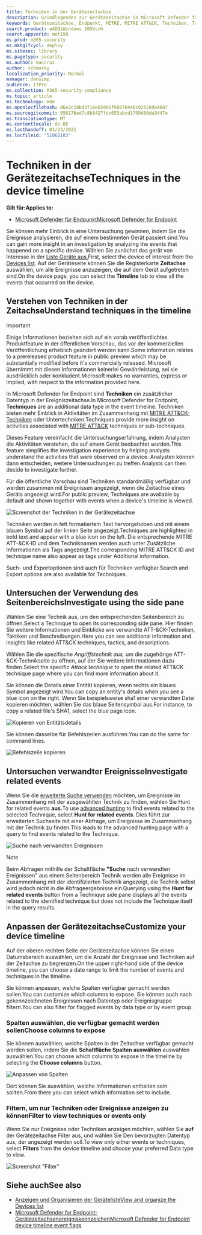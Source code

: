 ```yaml
---
title: Techniken in der Gerätezeitachse
description: Grundlegendes zur Gerätezeitachse in Microsoft Defender for Endpoint
keywords: Gerätezeitachse, Endpunkt, MITRE, MITRE ATT&CK, Techniken, Taktiken
search.product: eADQiWindows 10XVcnh
search.appverid: met150
ms.prod: m365-security
ms.mktglfcycl: deploy
ms.sitesec: library
ms.pagetype: security
ms.author: maccruz
author: schmurky
localization_priority: Normal
manager: dansimp
audience: ITPro
ms.collection: M365-security-compliance
ms.topic: article
ms.technology: mde
ms.openlocfilehash: d6e2c18bd3710e659b5f9887844bc92528da4607
ms.sourcegitcommit: 956176ed7c8b8427fdc655abcd1709d86da9447e
ms.translationtype: MT
ms.contentlocale: de-DE
ms.lasthandoff: 03/23/2021
ms.locfileid: "51062103"
---
```

# <a name="techniques-in-the-device-timeline"></a><span data-ttu-id="15d4d-104">Techniken in der Gerätezeitachse</span><span class="sxs-lookup"><span data-stu-id="15d4d-104">Techniques in the device timeline</span></span>


<span data-ttu-id="15d4d-105">**Gilt für:**</span><span class="sxs-lookup"><span data-stu-id="15d4d-105">**Applies to:**</span></span>
- [<span data-ttu-id="15d4d-106">Microsoft Defender für Endpunkt</span><span class="sxs-lookup"><span data-stu-id="15d4d-106">Microsoft Defender for Endpoint</span></span>](https://go.microsoft.com/fwlink/p/?linkid=2146631)


<span data-ttu-id="15d4d-107">Sie können mehr Einblick in eine Untersuchung gewinnen, indem Sie die Ereignisse analysieren, die auf einem bestimmten Gerät passiert sind.</span><span class="sxs-lookup"><span data-stu-id="15d4d-107">You can gain more insight in an investigation by analyzing the events that happened on a specific device.</span></span> <span data-ttu-id="15d4d-108">Wählen Sie zunächst das gerät von Interesse in der [Liste Geräte aus.](machines-view-overview.md)</span><span class="sxs-lookup"><span data-stu-id="15d4d-108">First, select the device of interest from the [Devices list](machines-view-overview.md).</span></span> <span data-ttu-id="15d4d-109">Auf der Geräteseite können Sie die Registerkarte **Zeitachse** auswählen, um alle Ereignisse anzuzeigen, die auf dem Gerät aufgetreten sind.</span><span class="sxs-lookup"><span data-stu-id="15d4d-109">On the device page, you can select the **Timeline** tab to view all the events that occurred on the device.</span></span>

## <a name="understand-techniques-in-the-timeline"></a><span data-ttu-id="15d4d-110">Verstehen von Techniken in der Zeitachse</span><span class="sxs-lookup"><span data-stu-id="15d4d-110">Understand techniques in the timeline</span></span>

>[!IMPORTANT]
><span data-ttu-id="15d4d-111">Einige Informationen beziehen sich auf ein vorab veröffentlichtes Produktfeature in der öffentlichen Vorschau, das vor der kommerziellen Veröffentlichung erheblich geändert werden kann.</span><span class="sxs-lookup"><span data-stu-id="15d4d-111">Some information relates to a prereleased product feature in public preview which may be substantially modified before it's commercially released.</span></span> <span data-ttu-id="15d4d-112">Microsoft übernimmt mit diesen Informationen keinerlei Gewährleistung, sei sie ausdrücklich oder konkludent.</span><span class="sxs-lookup"><span data-stu-id="15d4d-112">Microsoft makes no warranties, express or implied, with respect to the information provided here.</span></span>

<span data-ttu-id="15d4d-113">In Microsoft Defender for Endpoint sind **Techniken** ein zusätzlicher Datentyp in der Ereigniszeitachse.</span><span class="sxs-lookup"><span data-stu-id="15d4d-113">In Microsoft Defender for Endpoint, **Techniques** are an additional data type in the event timeline.</span></span> <span data-ttu-id="15d4d-114">Techniken bieten mehr Einblick in Aktivitäten im Zusammenhang mit [MITRE ATT&CK-Techniken](https://attack.mitre.org/) oder Untertechniken.</span><span class="sxs-lookup"><span data-stu-id="15d4d-114">Techniques provide more insight on activities associated with [MITRE ATT&CK](https://attack.mitre.org/) techniques or sub-techniques.</span></span> 

<span data-ttu-id="15d4d-115">Dieses Feature vereinfacht die Untersuchungserfahrung, indem Analysten die Aktivitäten verstehen, die auf einem Gerät beobachtet wurden.</span><span class="sxs-lookup"><span data-stu-id="15d4d-115">This feature simplifies the investigation experience by helping analysts understand the activities that were observed on a device.</span></span> <span data-ttu-id="15d4d-116">Analysten können dann entscheiden, weitere Untersuchungen zu treffen.</span><span class="sxs-lookup"><span data-stu-id="15d4d-116">Analysts can then decide to investigate further.</span></span>

<span data-ttu-id="15d4d-117">Für die öffentliche Vorschau sind Techniken standardmäßig verfügbar und werden zusammen mit Ereignissen angezeigt, wenn die Zeitachse eines Geräts angezeigt wird.</span><span class="sxs-lookup"><span data-stu-id="15d4d-117">For public preview, Techniques are available by default and shown together with events when a device's timeline is viewed.</span></span> 

![Screenshot der Techniken in der Gerätezeitachse](images/device-timeline-2.png)

<span data-ttu-id="15d4d-119">Techniken werden in fett formatiertem Text hervorgehoben und mit einem blauen Symbol auf der linken Seite angezeigt.</span><span class="sxs-lookup"><span data-stu-id="15d4d-119">Techniques are highlighted in bold text and appear with a blue icon on the left.</span></span> <span data-ttu-id="15d4d-120">Die entsprechende MITRE ATT-&CK-ID und dem Techniknamen werden auch unter Zusätzliche Informationen als Tags angezeigt.</span><span class="sxs-lookup"><span data-stu-id="15d4d-120">The corresponding MITRE ATT&CK ID and technique name also appear as tags under Additional information.</span></span> 

<span data-ttu-id="15d4d-121">Such- und Exportoptionen sind auch für Techniken verfügbar.</span><span class="sxs-lookup"><span data-stu-id="15d4d-121">Search and Export options are also available for Techniques.</span></span>

## <a name="investigate-using-the-side-pane"></a><span data-ttu-id="15d4d-122">Untersuchen der Verwendung des Seitenbereichs</span><span class="sxs-lookup"><span data-stu-id="15d4d-122">Investigate using the side pane</span></span>

<span data-ttu-id="15d4d-123">Wählen Sie eine Technik aus, um den entsprechenden Seitenbereich zu öffnen.</span><span class="sxs-lookup"><span data-stu-id="15d4d-123">Select a Technique to open its corresponding side pane.</span></span> <span data-ttu-id="15d4d-124">Hier finden Sie weitere Informationen und Einblicke wie verwandte ATT-&CK-Techniken, Taktiken und Beschreibungen.</span><span class="sxs-lookup"><span data-stu-id="15d4d-124">Here you can see additional information and insights like related ATT&CK techniques, tactics, and descriptions.</span></span> 

<span data-ttu-id="15d4d-125">Wählen Sie die spezifische *Angriffstechnik aus,* um die zugehörige ATT-&CK-Technikseite zu öffnen, auf der Sie weitere Informationen dazu finden.</span><span class="sxs-lookup"><span data-stu-id="15d4d-125">Select the specific *Attack technique* to open the related ATT&CK technique page where you can find more information about it.</span></span>

<span data-ttu-id="15d4d-126">Sie können die Details einer Entität kopieren, wenn rechts ein blaues Symbol angezeigt wird.</span><span class="sxs-lookup"><span data-stu-id="15d4d-126">You can copy an entity's details when you see a blue icon on the right.</span></span> <span data-ttu-id="15d4d-127">Wenn Sie beispielsweise sha1 einer verwandten Datei kopieren möchten, wählen Sie das blaue Seitensymbol aus.</span><span class="sxs-lookup"><span data-stu-id="15d4d-127">For instance, to copy a related file's SHA1, select the blue page icon.</span></span>

![Kopieren von Entitätsdetails](images/techniques-side-pane-clickable.png)

<span data-ttu-id="15d4d-129">Sie können dasselbe für Befehlszeilen ausführen.</span><span class="sxs-lookup"><span data-stu-id="15d4d-129">You can do the same for command lines.</span></span>

![Befehlszeile kopieren](images/techniques-side-pane-command.png)


## <a name="investigate-related-events"></a><span data-ttu-id="15d4d-131">Untersuchen verwandter Ereignisse</span><span class="sxs-lookup"><span data-stu-id="15d4d-131">Investigate related events</span></span>

<span data-ttu-id="15d4d-132">Wenn Sie die [erweiterte Suche verwenden](advanced-hunting-overview.md) möchten, um Ereignisse im Zusammenhang mit der ausgewählten Technik zu finden, wählen Sie Hunt for related events **aus.**</span><span class="sxs-lookup"><span data-stu-id="15d4d-132">To use [advanced hunting](advanced-hunting-overview.md) to find events related to the selected Technique, select **Hunt for related events**.</span></span> <span data-ttu-id="15d4d-133">Dies führt zur erweiterten Suchseite mit einer Abfrage, um Ereignisse im Zusammenhang mit der Technik zu finden.</span><span class="sxs-lookup"><span data-stu-id="15d4d-133">This leads to the advanced hunting page with a query to find events related to the Technique.</span></span>

![Suche nach verwandten Ereignissen](images/techniques-hunt-for-related-events.png)

>[!NOTE]
><span data-ttu-id="15d4d-135">Beim Abfragen mithilfe der Schaltfläche **"Suche** nach verwandten Ereignissen" aus einem Seitenbereich Technik werden alle Ereignisse im Zusammenhang mit der identifizierten Technik angezeigt, die Technik selbst wird jedoch nicht in die Abfrageergebnisse ein.</span><span class="sxs-lookup"><span data-stu-id="15d4d-135">Querying using the **Hunt for related events** button from a Technique side pane displays all the events related to the identified technique but does not include the Technique itself in the query results.</span></span>


## <a name="customize-your-device-timeline"></a><span data-ttu-id="15d4d-136">Anpassen der Gerätezeitachse</span><span class="sxs-lookup"><span data-stu-id="15d4d-136">Customize your device timeline</span></span>

<span data-ttu-id="15d4d-137">Auf der oberen rechten Seite der Gerätezeitachse können Sie einen Datumsbereich auswählen, um die Anzahl der Ereignisse und Techniken auf der Zeitachse zu begrenzen.</span><span class="sxs-lookup"><span data-stu-id="15d4d-137">On the upper right-hand side of the device timeline, you can choose a date range to limit the number of events and techniques in the timeline.</span></span> 

<span data-ttu-id="15d4d-138">Sie können anpassen, welche Spalten verfügbar gemacht werden sollen.</span><span class="sxs-lookup"><span data-stu-id="15d4d-138">You can customize which columns to expose.</span></span> <span data-ttu-id="15d4d-139">Sie können auch nach gekennzeichneten Ereignissen nach Datentyp oder Ereignisgruppe filtern.</span><span class="sxs-lookup"><span data-stu-id="15d4d-139">You can also filter for flagged events by data type or by event group.</span></span>

### <a name="choose-columns-to-expose"></a><span data-ttu-id="15d4d-140">Spalten auswählen, die verfügbar gemacht werden sollen</span><span class="sxs-lookup"><span data-stu-id="15d4d-140">Choose columns to expose</span></span>
<span data-ttu-id="15d4d-141">Sie können auswählen, welche Spalten in der Zeitachse verfügbar gemacht werden sollen, indem Sie die **Schaltfläche Spalten auswählen** auswählen auswählen.</span><span class="sxs-lookup"><span data-stu-id="15d4d-141">You can choose which columns to expose in the timeline by selecting the **Choose columns** button.</span></span>

![Anpassen von Spalten](images/filter-customize-columns.png)

<span data-ttu-id="15d4d-143">Dort können Sie auswählen, welche Informationen enthalten sein sollten.</span><span class="sxs-lookup"><span data-stu-id="15d4d-143">From there you can select which information set to include.</span></span>

### <a name="filter-to-view-techniques-or-events-only"></a><span data-ttu-id="15d4d-144">Filtern, um nur Techniken oder Ereignisse anzeigen zu können</span><span class="sxs-lookup"><span data-stu-id="15d4d-144">Filter to view techniques or events only</span></span>

<span data-ttu-id="15d4d-145">Wenn Sie nur Ereignisse oder Techniken anzeigen möchten, wählen Sie **auf** der Gerätezeitachse Filter aus, und wählen Sie Den bevorzugten Datentyp aus, der angezeigt werden soll.</span><span class="sxs-lookup"><span data-stu-id="15d4d-145">To view only either events or techniques, select **Filters** from the device timeline and choose your preferred Data type to view.</span></span>

![Screenshot "Filter"](images/device-timeline-filters.png)



## <a name="see-also"></a><span data-ttu-id="15d4d-147">Siehe auch</span><span class="sxs-lookup"><span data-stu-id="15d4d-147">See also</span></span>
- [<span data-ttu-id="15d4d-148">Anzeigen und Organisieren der Geräteliste</span><span class="sxs-lookup"><span data-stu-id="15d4d-148">View and organize the Devices list</span></span>](machines-view-overview.md)
- [<span data-ttu-id="15d4d-149">Microsoft Defender for Endpoint-Gerätezeitachsenereigniskennzeichen</span><span class="sxs-lookup"><span data-stu-id="15d4d-149">Microsoft Defender for Endpoint device timeline event flags</span></span>](device-timeline-event-flag.md) 


 

